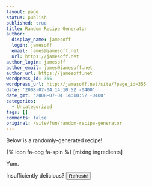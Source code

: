 ```yaml
---
layout: page
status: publish
published: true
title: Random Recipe Generator
author:
  display_name: jamesoff
  login: jamesoff
  email: james@jamesoff.net
  url: https://jamesoff.net
author_login: jamesoff
author_email: james@jamesoff.net
author_url: https://jamesoff.net
wordpress_id: 355
wordpress_url: http://jamesoff.net/site/?page_id=355
date: '2008-07-04 14:10:52 -0400'
date_gmt: '2008-07-04 14:10:52 -0400'
categories:
  - Uncategorized
tags: []
comments: false
original: /site/fun/random-recipe-generator
---
```

Below is a randomly-generated recipe!

<div id="recipe">{% icon fa-cog fa-spin %} [mixing ingredients]</div>

Yum.

Insufficiently delicious? <input id="refresh" type="button" value="Refresh!" onclick="fetchRecipe();" />

<script src="//ajax.googleapis.com/ajax/libs/jquery/2.1.3/jquery.min.js"></script>
<script type="text/javascript">// <![CDATA[

function fetchRecipe() {
  var api_url = "https://uoaju73yq1.execute-api.eu-west-1.amazonaws.com/prod/recipe";
  $.getJSON(api_url, function(data) {
    $("div#recipe").replaceWith(
      formatRecipe(data)
    );
  } )
  .fail(function() {
    formatRecipeError();
  } );
}

function formatRecipeError() {
  $("div#recipe").replaceWith("<div id='recipe'>Oh no, dropped all the ingredients on the floor, sorry :(</div>");
}

function formatRecipe(data) {
  var HTML = '<div id="recipe">';
  HTML += '<h2>' + data.title + '</h2>';
  HTML += '<div class="recipe_serves">Serves ' + data.serves + '</div>';
  HTML += '<ul class="recipe_needs">You will need:';
  data.ingredients.forEach(function(i) {
    HTML += "<li>" + i + "</li>";
  });
  HTML += "</ul>";
  HTML += "Instructions:";
  HTML += "<ol class='recipe_instr'>";
  data.steps.forEach(function(s) {
    HTML += "<li>" + s + "</li>";
  });
  HTML + "</ol>";
  HTML += "</div>";
  return HTML;
}

$(window).load(fetchRecipe());
// ]]</script>

